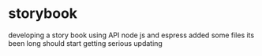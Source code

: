 # storybook
developing a story book using API node js and espress
added some files
its been long should start getting serious
updating 
